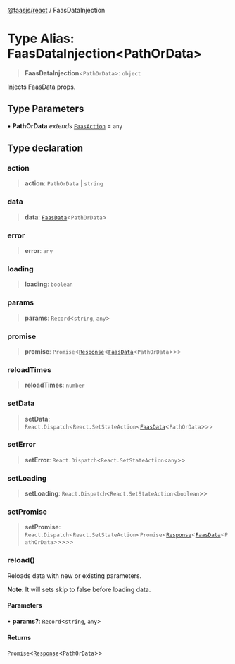[@faasjs/react](../README.md) / FaasDataInjection

# Type Alias: FaasDataInjection\<PathOrData\>

> **FaasDataInjection**\<`PathOrData`\>: `object`

Injects FaasData props.

## Type Parameters

• **PathOrData** *extends* [`FaasAction`](FaasAction.md) = `any`

## Type declaration

### action

> **action**: `PathOrData` \| `string`

### data

> **data**: [`FaasData`](FaasData.md)\<`PathOrData`\>

### error

> **error**: `any`

### loading

> **loading**: `boolean`

### params

> **params**: `Record`\<`string`, `any`\>

### promise

> **promise**: `Promise`\<[`Response`](../classes/Response.md)\<[`FaasData`](FaasData.md)\<`PathOrData`\>\>\>

### reloadTimes

> **reloadTimes**: `number`

### setData

> **setData**: `React.Dispatch`\<`React.SetStateAction`\<[`FaasData`](FaasData.md)\<`PathOrData`\>\>\>

### setError

> **setError**: `React.Dispatch`\<`React.SetStateAction`\<`any`\>\>

### setLoading

> **setLoading**: `React.Dispatch`\<`React.SetStateAction`\<`boolean`\>\>

### setPromise

> **setPromise**: `React.Dispatch`\<`React.SetStateAction`\<`Promise`\<[`Response`](../classes/Response.md)\<[`FaasData`](FaasData.md)\<`PathOrData`\>\>\>\>\>

### reload()

Reloads data with new or existing parameters.

**Note**: It will sets skip to false before loading data.

#### Parameters

• **params?**: `Record`\<`string`, `any`\>

#### Returns

`Promise`\<[`Response`](../classes/Response.md)\<`PathOrData`\>\>
